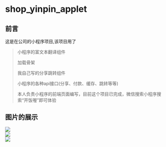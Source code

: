 # shop_yinpin_applet


## 前言
这是在公司的小程序项目,该项目用了  
> 小程序的富文本翻译组件
> 
> 加载骨架  
> 
> 我自己写的分享跳转组件  
> 
> 小程序的各种api接口(分享、付款、缓存、跳转等等) 
> 
> 本人负责小程序的前端页面编写，目前这个项目已完成，微信搜索小程序搜索“开饭喔”即可体验
 
## 图片的展示

![](http://gwjyhs.com/t6/702/1556603060x2918527194.jpg)  
![](http://gwjyhs.com/t6/702/1556603076x2918527194.jpg)  
![](http://gwjyhs.com/t6/702/1556603086x2918527194.jpg)  
